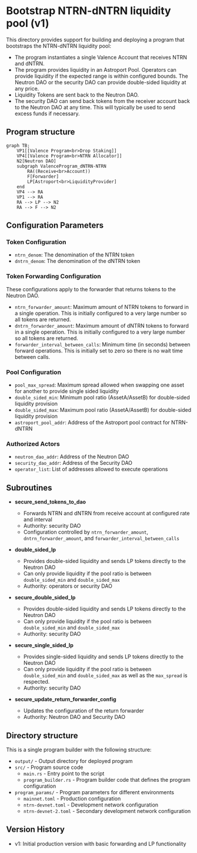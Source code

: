 # Bootstrap NTRN-dNTRN liquidity pool (v1)

This directory provides support for building and deploying a program that bootstraps the NTRN-dNTRN liquidity pool:
- The program instantiates a single Valence Account that receives NTRN and dNTRN.
- The program provides liquidity in an Astroport Pool. Operators can provide liquidity if the expected range is within configured bounds. The Neutron DAO or the security DAO can provide double-sided liquidity at any price.
- Liquidity Tokens are sent back to the Neutron DAO.
- The security DAO can send back tokens from the receiver account back to the Neutron DAO at any time. This will typically be used to send excess funds if necessary.

## Program structure
```mermaid
graph TB;
	VP1[[Valence Program<br>Drop Staking]]
	VP4[[Valence Program<br>NTRN Allocator]]
	N2[Neutron DAO]
	subgraph ValenceProgram_dNTRN-NTRN
		RA((Receive<br>Account))
        F[Forwarder]
		LP[Astroport<br>LiquidityProvider]
	end
	VP4 --> RA
	VP1 --> RA
	RA --> LP --> N2
    RA --> F --> N2
```

## Configuration Parameters

### Token Configuration
- `ntrn_denom`: The denomination of the NTRN token
- `dntrn_denom`: The denomination of the dNTRN token

### Token Forwarding Configuration 

These configurations apply to the forwarder that returns tokens to the Neutron DAO.
- `ntrn_forwarder_amount`: Maximum amount of NTRN tokens to forward in a single operation. This is initially configured to a very large number so all tokens are returned.
- `dntrn_forwarder_amount`: Maximum amount of dNTRN tokens to forward in a single operation. This is initially configured to a very large number so all tokens are returned.
- `forwarder_interval_between_calls`: Minimum time (in seconds) between forward operations. This is initially set to zero so there is no wait time between calls.

### Pool Configuration
- `pool_max_spread`: Maximum spread allowed when swapping one asset for another to provide single sided liquidity
- `double_sided_min`: Minimum pool ratio (AssetA/AssetB) for double-sided liquidity provision
- `double_sided_max`: Maximum pool ratio (AssetA/AssetB) for double-sided liquidity provision
- `astroport_pool_addr`: Address of the Astroport pool contract for NTRN-dNTRN

### Authorized Actors
- `neutron_dao_addr`: Address of the Neutron DAO
- `security_dao_addr`: Address of the Security DAO
- `operator_list`: List of addresses allowed to execute operations

## Subroutines

- **secure_send_tokens_to_dao**
    - Forwards NTRN and dNTRN from receive account at configured rate and interval
    - Authority: security DAO
    - Configuration controlled by `ntrn_forwarder_amount`, `dntrn_forwarder_amount`, and `forwarder_interval_between_calls`

- **double_sided_lp**
    - Provides double-sided liquidity and sends LP tokens directly to the Neutron DAO
    - Can only provide liquidity if the pool ratio is between `double_sided_min` and `double_sided_max`
    - Authority: operators or security DAO

- **secure_double_sided_lp**
    - Provides double-sided liquidity and sends LP tokens directly to the Neutron DAO
    - Can only provide liquidity if the pool ratio is between `double_sided_min` and `double_sided_max`
    - Authority: security DAO

- **secure_single_sided_lp**
    - Provides single-sided liquidity and sends LP tokens directly to the Neutron DAO
    - Can only provide liquidity if the pool ratio is between `double_sided_min` and `double_sided_max` as well as the `max_spread` is respected.
    - Authority: security DAO

- **secure_update_return_forwarder_config**
    - Updates the configuration of the return forwarder
    - Authority: Neutron DAO and Security DAO

## Directory structure

This is a single program builder with the following structure:

- `output/` - Output directory for deployed program
- `src/` - Program source code
    - `main.rs` - Entry point to the script
    - `program_builder.rs` - Program builder code that defines the program configuration
- `program_params/` - Program parameters for different environments
    - `mainnet.toml` - Production configuration
    - `ntrn-devnet.toml` - Development network configuration
    - `ntrn-devnet-2.toml` - Secondary development network configuration

## Version History

- v1: Initial production version with basic forwarding and LP functionality